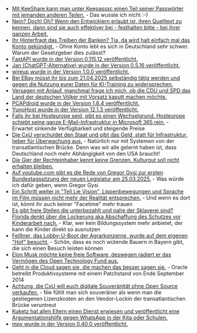 * [Mit KeeShare kann man unter Keepassxc einen Teil seiner Passwörter mit jemanden anderen Teilen.](https://keepassxc.org/docs/KeePassXC_UserGuide#_database_sharing_with_keeshare) - Das wusste ich nicht :-)
* [Nein? Doch! Oh? Wenn den Entwicklern erlaubt ist, ihren Quelltext zu kennen, dann sind sie auch effektiver bei - festhalten bitte - bei ihrer ganzen Arbeit.](https://blog.fefe.de/?ts=991fe837)
* [Ihr Hinterfragt das Treiben der Banken? Tja, da wird halt einfach mal das Konto gekündigt.](https://blog.fefe.de/?ts=991fe4c6) - Ohne Konto lebt es sich in Deutschland sehr schwer. Warum der Gesetzgeber dies zulässt?
* [FastAPI wurde in der Version 0.115.12 veröffentlicht.](https://github.com/fastapi/fastapi/releases/tag/0.115.12)
* [Jan (ChatGPT-Alternative) wurde in der Version 0.5.16 veröffentlicht.](https://github.com/menloresearch/jan/releases/tag/v0.5.16)
* [wireup wurde in der Version 1.0.0 veröffentlicht.](https://github.com/maldoinc/wireup/releases/tag/v1.0.0)
* [Bei EBay müsst ihr bis zum 21.04.2025 selbständig tätig werden und gegen die Nutzung eurer Daten für KI-Training zu widersprechen.](https://www.kuketz-blog.de/ebay-nutzerdaten-fuer-ki-training-opt-out-erforderlich/)
* [Versagen mit Anlauf. manchmal frage ich mich, ob die CDU und SPD das Land der deutschen Völker mit Vorsatz kaputt machen möchte.](https://blog.fefe.de/?ts=991f0ad2)
* [PCAPdroid wurde in der Version 1.8.4 veröffentlicht.](https://github.com/emanuele-f/PCAPdroid/releases/tag/v1.8.4)
* [YunoHost wurde in der Version 12.1.3 veröffentlicht.](https://github.com/YunoHost/yunohost/releases/tag/debian/12.1.3)
* [Falls ihr bei Hosteurope seid, gibt es einen Wechselgrund. Hosteurope schiebt seine ganze E-Mail-Infrastruktur in Microsoft 365 rein.](https://www.borncity.com/blog/2025/03/25/hosteurope-wechselt-auch-zur-microsoft-365-microsoft-cloud/) - Erwartet sinkende Verfügbarkeit und steigende Preise
* [Die CxU verschuldet den Staat und gibt das Geld, statt für Infrastruktur, lieber für Überwachung aus.](https://netzpolitik.org/2025/palantir-wer-jetzt-bei-peter-thiel-software-kauft-hat-wirklich-nichts-verstanden/) - Natürlich nur mit Systemen von der transatlantischen Brücke. Denn was wir alle gelernt haben ist, dass Deutschland noch mehr Abhängigkeit von den USA braucht!
* [Die Gier der Rechteinhaber kennt keine Grenzen. Kulturgut soll nicht erhalten bleiben.](https://netzpolitik.org/2025/urheberrechte-universal-music-erweitert-klage-gegen-internet-archive/)
* [Auf youtube.com gibt es die Rede von Gregor Gysi zur ersten Bundestagssitzung der neuen Legislatur am 25.03.2025.](https://www.youtube.com/watch?v=ZA3sNM1vPIg) - Was würde ich dafür geben, wenn Gregor Gysi 
* [Ein Schritt weiter in "Tell Lie Vision", Lippenbewegungen und Sprache im Film müssen nicht mehr der Realität entsprechen.](https://blog.fefe.de/?ts=991de540) - Und wenn es dort ist, könnt ihr auch keiner "Facetime" mehr trauen
* [Es gibt freie Stellen die unterbezahlt und nahe der Sklaverei sind? Florida denkt über die Lockerung aka Abschaffung des Schutzes vor Kinderarbeit nach.](https://blog.fefe.de/?ts=991dcb79) - Klar, wer kein Bildungssystem mehr anbietet, der kann die Kinder direkt so ausnutzen
* [Felßner, das Lobby-U-Boot der Agrarkonzerne, wurde auf dem eigenen "Hof" besucht.](https://blog.fefe.de/?ts=991c1142) - Schön, dass es noch wütende Bauern in Bayern gibt, die sich einen Besuch leisten können
* [Elon Musk möchte keine freie Software, deswegen radiert er das Vermögen des Open Technology Fund aus.](https://blog.fefe.de/?ts=991c0a7b)
* [Geht in die Cloud sagen sie, die machen das besser sagen sie.](https://blog.fefe.de/?ts=991c0721) - Oracle betreibt Produktivsysteme mit einem Patchstand von Ende September 2014
* [Achtung, die CxU will euch digitale Souveränität ohne Open Source verkaufen.](https://netzpolitik.org/2025/koalitionsverhandlungen-wo-union-und-spd-bei-der-digitalpolitik-streiten/) - Nie fühlt man sich souveräner als wenn man die gestiegenen Lizenzkosten an den Vendor-Lockin der transatlantischen Brücke veruntreut
* [Kuketz hat allen Eltern einen Dienst erwiesen und veröffentlicht eine Argumentationshilfe gegen WhatsApp in der Kita oder Schulen.](https://www.kuketz-blog.de/argumentationshilfe-fuer-elternabende-warum-whatsapp-in-kita-und-schule-keine-gute-wahl-ist/)
* [mpv wurde in der Version 0.40.0 veröffentlicht.](https://github.com/mpv-player/mpv/releases/tag/v0.40.0)
